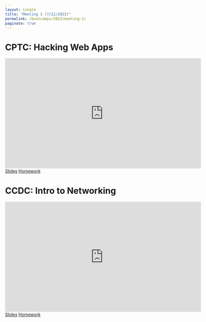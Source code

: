 ```yaml
---
layout: single
title: "Meeting 3 (7/22/2023)"
permalink: /bootcamps/2023/meeting-2/
paginate: true
---
```


# CPTC: Hacking Web Apps

<iframe width="640" height="360" src="https://www.youtube-nocookie.com/embed/WJdvvGhJqvQ?controls=0" frameborder="0" title="CPTC Video" allowfullcreen></iframe>
<br>
<a href="/bootcamps/2023/slides/cptc-meeting-3.pdf" class="btn btn--danger btn--large"><span>Slides</span></a>
<a href="/bootcamps/2023/homework/2023-CPTC-Bootcamp-HW3.pdf" class="btn btn--danger btn--large"><span>Homework</span></a>

# CCDC: Intro to Networking
<iframe width="640" height="360" src="https://www.youtube-nocookie.com/embed/2Tc9dOmun7o?controls=0" frameborder="0" title="CCDC Video" allowfullcreen></iframe>
<br>
<a href="/bootcamps/2023/slides/ccdc-meeting-3.pdf" class="btn btn--info btn--large"><span>Slides</span></a>
<a href="/bootcamps/2023/homework/2023-CCDC-Bootcamp-HW3.pdf" class="btn btn--info btn--large"><span>Homework</span></a>
